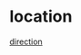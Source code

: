 # location

[direction](location%207ff3b944742b4a1c97993f8d236b644c/direction%20678bcc1c07c94f88a3dae628d676182c.md)